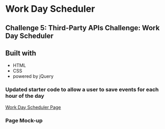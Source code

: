 # Work Day Scheduler 

## Challenge 5: Third-Party APIs Challenge: Work Day Scheduler

## Built with
* HTML
* CSS
* powered by jQuery

### Updated starter code to allow a user to save events for each hour of the day

[Work Day Scheduler Page](https://kaynalem.github.io/work-day-scheduler/)

### Page Mock-up